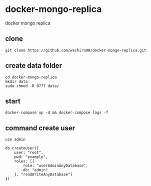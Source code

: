 # docker-mongo-replica
docker mongo replica


## clone 

````
git clone https://github.com/wachira90/docker-mongo-replica.git
````

## create data folder

````
cd docker-mongo-replica
mkdir data
sudo chmod -R 0777 data/
````

## start 
````
docker-compose up -d && docker-compose logs -f
````

## command create user 
````
use admin

db.createUser({
    user: "root",
    pwd: "example",
    roles: [{
        role: "userAdminAnyDatabase",
        db: "admin"
    }, "readWriteAnyDatabase"]
})

````
